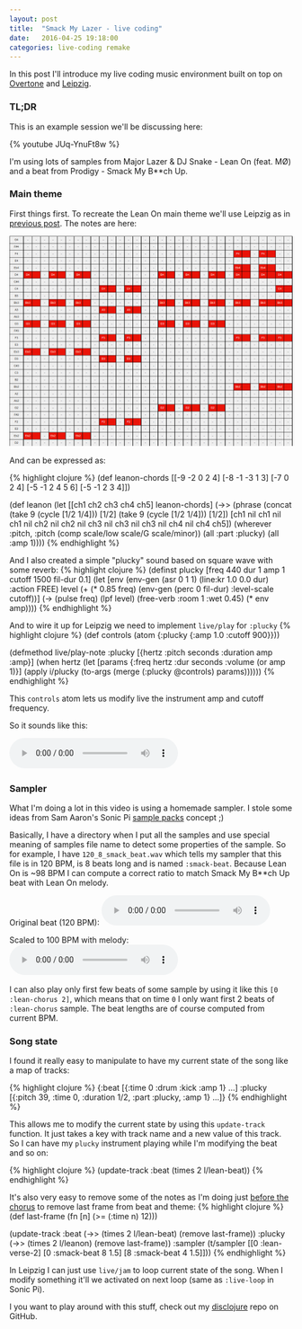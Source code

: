 ```yaml
---
layout: post
title:  "Smack My Lazer - live coding"
date:   2016-04-25 19:18:00
categories: live-coding remake
---
```


In this post I'll introduce my live coding music environment built on top on [Overtone](http://overtone.github.io/) and [Leipzig](https://github.com/ctford/leipzig).

### TL;DR

This is an example session we'll be discussing here:

{% youtube JUq-YnuFt8w %}

I'm using lots of samples from Major Lazer & DJ Snake - Lean On (feat. MØ) and a beat from Prodigy - Smack My B**ch Up.

### Main theme
First things first. To recreate the Lean On main theme we'll use Leipzig as in [previous post](http://overtone-recipes.github.io/remake/2016/04/03/recreating-da-funk.html). The notes are here:

![notes](/assets/images/leanon-notes.png)

And can be expressed as:

{% highlight clojure %}
(def leanon-chords
  [[-9 -2 0 2 4]
   [-8 -1 -3 1 3]
   [-7 0 2 4]
   [-5 -1 2 4 5 6]
   [-5 -1 2 3 4]])

(def leanon
  (let [[ch1 ch2 ch3 ch4 ch5] leanon-chords]
    (->> (phrase (concat (take 9 (cycle [1/2 1/4]))
                         [1/2]
                         (take 9 (cycle [1/2 1/4]))
                         [1/2])
                 [ch1 nil ch1 nil ch1 nil ch2 nil ch2 nil ch3 nil ch3 nil ch3 nil ch4 nil ch4 ch5])
         (wherever :pitch, :pitch (comp scale/low scale/G scale/minor))
         (all :part :plucky)
         (all :amp 1))))
{% endhighlight %}

And I also created a simple "plucky" sound based on square wave with some reverb:
{% highlight clojure %}
(definst plucky [freq 440 dur 1 amp 1 cutoff 1500 fil-dur 0.1]
  (let [env (env-gen (asr 0 1 1) (line:kr 1.0 0.0 dur) :action FREE)
        level (+ (* 0.85 freq) (env-gen (perc 0 fil-dur) :level-scale cutoff))]
    (-> (pulse freq)
        (lpf level)
        (free-verb :room 1 :wet 0.45)
        (* env amp))))
{% endhighlight %}

And to wire it up for Leipzig we need to implement `live/play` for `:plucky`
{% highlight clojure %}
(def controls (atom {:plucky {:amp 1.0 :cutoff 900}}))

(defmethod live/play-note :plucky [{hertz :pitch seconds :duration amp :amp}]
  (when hertz
    (let [params {:freq hertz :dur seconds :volume (or amp 1)}]
      (apply i/plucky (to-args (merge (:plucky @controls) params))))))
{% endhighlight %}

This `controls` atom lets us modify live the instrument amp and cutoff frequency.

So it sounds like this:

<audio controls>
  <source src="/assets/sounds/leanon/leanon.ogg" type="audio/ogg"/>
  <source src="/assets/sounds/leanon/leanon.mp3" type="audio/mpeg"/>
</audio>

### Sampler
What I'm doing a lot in this video is using a homemade sampler. I stole some ideas from Sam Aaron's Sonic Pi [sample packs](https://github.com/samaaron/sonic-pi/blob/019cfa1d19fbd122bb1beeb3faa4642f76809d20/etc/doc/tutorial/en/03.7-Sample-Packs.md#sample-packs) concept ;)

Basically, I have a directory when I put all the samples and use special meaning of samples file name to detect some properties of the sample.
So for example, I have `120_8_smack_beat.wav` which tells my sampler that this file is in 120 BPM, is 8 beats long and is named `:smack-beat`.
Because Lean On is ~98 BPM I can compute a correct ratio to match Smack My B**ch Up beat with Lean On melody.

Original beat (120 BPM):
<audio controls>
  <source src="/assets/sounds/leanon/smack120.ogg" type="audio/ogg"/>
  <source src="/assets/sounds/leanon/smack120.mp3" type="audio/mpeg"/>
</audio>

Scaled to 100 BPM with melody:
<audio controls>
  <source src="/assets/sounds/leanon/smack-lazer.ogg" type="audio/ogg"/>
  <source src="/assets/sounds/leanon/smack-lazer.mp3" type="audio/mpeg"/>
</audio>

I can also play only first few beats of some sample by using it like this `[0 :lean-chorus 2]`, which means that on time `0` I only want first 2 beats of `:lean-chorus` sample. The beat lengths are of course computed from current BPM.

### Song state
I found it really easy to manipulate to have my current state of the song like a map of tracks:

{% highlight clojure %}
{:beat   [{:time 0 :drum :kick :amp 1} ...]
 :plucky [{:pitch 39, :time 0, :duration 1/2, :part :plucky, :amp 1} ...]}
{% endhighlight %}

This allows me to modify the current state by using this `update-track` function. It just takes a key with track name and a new value of this track. So I can have my `plucky` instrument playing while I'm modifying the beat and so on:

{% highlight clojure %}
(update-track :beat (times 2 l/lean-beat))
{% endhighlight %}

It's also very easy to remove some of the notes as I'm doing just [before the chorus](https://youtu.be/JUq-YnuFt8w?t=91) to remove last frame from beat and theme:
{% highlight clojure %}
(def last-frame (fn [n] (>= (:time n) 12)))

(update-track :beat (->> (times 2 l/lean-beat)
                         (remove last-frame))
              :plucky (->> (times 2 l/leanon)
                           (remove last-frame))
              :sampler (t/sampler [[0 :lean-verse-2]
                                   [0 :smack-beat 8 1.5]
                                   [8 :smack-beat 4 1.5]]))
{% endhighlight %}

In Leipzig I can just use `live/jam` to loop current state of the song. When I modify something it'll we activated on next loop (same as `:live-loop` in Sonic Pi).

I you want to play around with this stuff, check out my [disclojure](https://github.com/pjagielski/disclojure) repo on GitHub.
